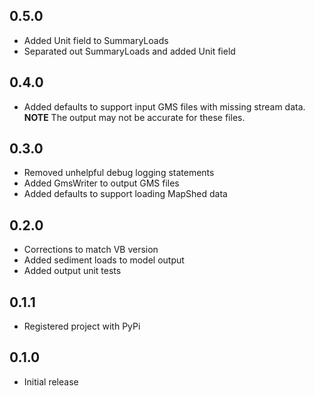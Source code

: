 ## 0.5.0

- Added Unit field to SummaryLoads
- Separated out SummaryLoads and added Unit field

## 0.4.0

 - Added defaults to support input GMS files with missing stream data.
   **NOTE** The output may not be accurate for these files.

## 0.3.0

 - Removed unhelpful debug logging statements
 - Added GmsWriter to output GMS files
 - Added defaults to support loading MapShed data

## 0.2.0

 - Corrections to match VB version
 - Added sediment loads to model output
 - Added output unit tests

## 0.1.1

 - Registered project with PyPi

## 0.1.0

- Initial release
